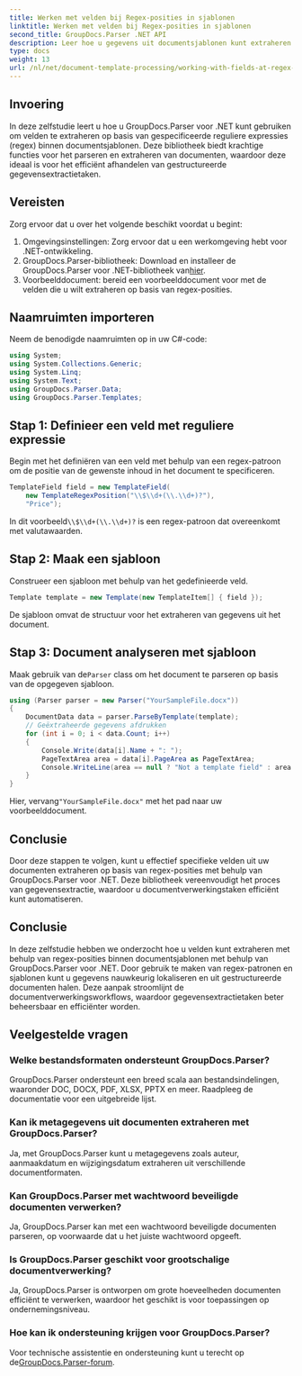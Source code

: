 ```yaml
---
title: Werken met velden bij Regex-posities in sjablonen
linktitle: Werken met velden bij Regex-posities in sjablonen
second_title: GroupDocs.Parser .NET API
description: Leer hoe u gegevens uit documentsjablonen kunt extraheren met behulp van regex-posities met GroupDocs.Parser voor .NET. Automatiseer uw gegevensextractietaken efficiënt.
type: docs
weight: 13
url: /nl/net/document-template-processing/working-with-fields-at-regex-positions-in-templates/
---
```

## Invoering
In deze zelfstudie leert u hoe u GroupDocs.Parser voor .NET kunt gebruiken om velden te extraheren op basis van gespecificeerde reguliere expressies (regex) binnen documentsjablonen. Deze bibliotheek biedt krachtige functies voor het parseren en extraheren van documenten, waardoor deze ideaal is voor het efficiënt afhandelen van gestructureerde gegevensextractietaken.
## Vereisten
Zorg ervoor dat u over het volgende beschikt voordat u begint:
1. Omgevingsinstellingen: Zorg ervoor dat u een werkomgeving hebt voor .NET-ontwikkeling.
2.  GroupDocs.Parser-bibliotheek: Download en installeer de GroupDocs.Parser voor .NET-bibliotheek van[hier](https://releases.groupdocs.com/parser/net/).
3. Voorbeelddocument: bereid een voorbeelddocument voor met de velden die u wilt extraheren op basis van regex-posities.

## Naamruimten importeren
Neem de benodigde naamruimten op in uw C#-code:
```csharp
using System;
using System.Collections.Generic;
using System.Linq;
using System.Text;
using GroupDocs.Parser.Data;
using GroupDocs.Parser.Templates;
```
## Stap 1: Definieer een veld met reguliere expressie
Begin met het definiëren van een veld met behulp van een regex-patroon om de positie van de gewenste inhoud in het document te specificeren.
```csharp
TemplateField field = new TemplateField(
    new TemplateRegexPosition("\\$\\d+(\\.\\d+)?"),
    "Price");
```
 In dit voorbeeld`\\$\\d+(\\.\\d+)?` is een regex-patroon dat overeenkomt met valutawaarden.
## Stap 2: Maak een sjabloon
Construeer een sjabloon met behulp van het gedefinieerde veld.
```csharp
Template template = new Template(new TemplateItem[] { field });
```
De sjabloon omvat de structuur voor het extraheren van gegevens uit het document.
## Stap 3: Document analyseren met sjabloon
 Maak gebruik van de`Parser` class om het document te parseren op basis van de opgegeven sjabloon.
```csharp
using (Parser parser = new Parser("YourSampleFile.docx"))
{
    DocumentData data = parser.ParseByTemplate(template);
    // Geëxtraheerde gegevens afdrukken
    for (int i = 0; i < data.Count; i++)
    {
        Console.Write(data[i].Name + ": ");
        PageTextArea area = data[i].PageArea as PageTextArea;
        Console.WriteLine(area == null ? "Not a template field" : area.Text);
    }
}
```
 Hier, vervang`"YourSampleFile.docx"` met het pad naar uw voorbeelddocument.

## Conclusie
Door deze stappen te volgen, kunt u effectief specifieke velden uit uw documenten extraheren op basis van regex-posities met behulp van GroupDocs.Parser voor .NET. Deze bibliotheek vereenvoudigt het proces van gegevensextractie, waardoor u documentverwerkingstaken efficiënt kunt automatiseren.

## Conclusie
In deze zelfstudie hebben we onderzocht hoe u velden kunt extraheren met behulp van regex-posities binnen documentsjablonen met behulp van GroupDocs.Parser voor .NET. Door gebruik te maken van regex-patronen en sjablonen kunt u gegevens nauwkeurig lokaliseren en uit gestructureerde documenten halen. Deze aanpak stroomlijnt de documentverwerkingsworkflows, waardoor gegevensextractietaken beter beheersbaar en efficiënter worden.

## Veelgestelde vragen
### Welke bestandsformaten ondersteunt GroupDocs.Parser?
GroupDocs.Parser ondersteunt een breed scala aan bestandsindelingen, waaronder DOC, DOCX, PDF, XLSX, PPTX en meer. Raadpleeg de documentatie voor een uitgebreide lijst.
### Kan ik metagegevens uit documenten extraheren met GroupDocs.Parser?
Ja, met GroupDocs.Parser kunt u metagegevens zoals auteur, aanmaakdatum en wijzigingsdatum extraheren uit verschillende documentformaten.
### Kan GroupDocs.Parser met wachtwoord beveiligde documenten verwerken?
Ja, GroupDocs.Parser kan met een wachtwoord beveiligde documenten parseren, op voorwaarde dat u het juiste wachtwoord opgeeft.
### Is GroupDocs.Parser geschikt voor grootschalige documentverwerking?
Ja, GroupDocs.Parser is ontworpen om grote hoeveelheden documenten efficiënt te verwerken, waardoor het geschikt is voor toepassingen op ondernemingsniveau.
### Hoe kan ik ondersteuning krijgen voor GroupDocs.Parser?
 Voor technische assistentie en ondersteuning kunt u terecht op de[GroupDocs.Parser-forum](https://forum.groupdocs.com/c/parser/17).